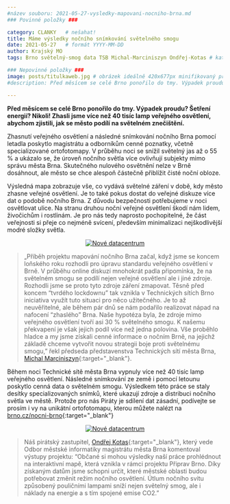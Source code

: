 ```yaml
---
#název souboru: 2021-05-27-vysledky-mapovani-nocniho-brna.md
### Povinné položky ###

category: CLANKY   # nešahat!
title: Máme výsledky nočního snímkování světelného smogu
date: 2021-05-27   # formát YYYY-MM-DD
author: Krajský MO
tags: Brno světelný-smog data TSB Michal-Marciniszyn Ondřej-Kotas # kategorie odděleny mezerami, např. volby zemědělství životní-prostředí piráti (viz https://jihomoravsky.pirati.cz/tags/)

### Nepovinné položky ###
image: posts/titulkaweb.jpg # obrázek ideálně 420x677px minifikovaný přes https://tinypng.com/
#description: Před měsícem se celé Brno ponořilo do tmy. Výpadek proudu? Šetření energií? Nikoli! Zhasli jsme více než 40 tisíc lamp veřejného osvětlení, abychom zjistili, jak se město podílí na světelném znečištění.

---
```

**Před měsícem se celé Brno ponořilo do tmy. Výpadek proudu? Šetření energií? Nikoli! Zhasli jsme více než 40 tisíc lamp veřejného osvětlení, abychom zjistili, jak se město podílí na světelném znečištění.** 

Zhasnutí veřejného osvětlení a následné snímkování nočního Brna pomocí letadla poskytlo magistrátu a odborníkům cenné poznatky, včetně specializované ortofotomapy. V průběhu noci se snížil světelný jas až o 55 % a ukázalo se, že úroveň nočního světla více ovlivňují subjekty mimo správu města Brna. Skutečného nulového osvětnění nelze v Brně dosáhnout, ale město se chce alespoň částečně přiblížit čisté noční obloze. 

Výsledná mapa zobrazuje vše, co vydává světelné záření v době, kdy město zhasne veřejné osvětlení. Je to také pokus dostat do veřejné diskuze více dat o podobě nočního Brna. Z důvodu bezpečnosti potřebujeme v noci osvětlovat ulice. Na stranu druhou noční veřejné osvětlení škodí nám lidem, živočichům i rostlinám. Je pro nás tedy naprosto pochopitelné, že část veřejnosti si přeje co nejméně svícení, především minimalizaci nejškodlivější modré složky světla.

<div style="text-align:center"><a href="https://a.pirati.cz/jihomoravsky/img/posts/nocniweb.jpg" target="_blank">
<img src="https://a.pirati.cz/jihomoravsky/img/posts/nocniweb.jpg" alt="Nové datacentrum">
</a></div>

> „Příběh  projektu mapování nočního Brna začal, když jsme se koncem loňského roku rozhodli pro úpravu standardu veřejného osvětlení v Brně. V průběhu online diskuzí mnohokrát padla připomínka, že na světelném smogu se podílí nejen veřejné osvětlení ale i jiné zdroje. Rozhodli jsme se proto tyto zdroje záření zmapovat. Těsně před koncem “tvrdého lockdownu” tak vznikla v Technických sítích Brno iniciativa využít tuto situaci pro něco užitečného. Je to až neuvěřitelné, ale během pár dnů se nám podařilo realizovat nápad na nafocení “zhaslého” Brna. Naše hypotéza byla, že zdroje mimo veřejného osvětlení tvoří asi 30 % světelného smogu. K našemu překvapení je však jejich podíl více než jedna polovina. Vše proběhlo hladce a my jsme získali cenné informace o nočním Brně, na jejichž základě chceme vytvořit novou strategii boje proti světelnému smogu,” řekl předseda představenstva Technických sítí města Brna, [Michal Marciniszyn](https://jihomoravsky.pirati.cz/lide/michal-marciniszyn/){:target="_blank"}.
> 

Během noci Technické sítě města Brna vypnuly více než 40 tisíc lamp veřejného osvětlení. Následné snímkování ze země i pomocí letounu poskytlo cenná data o světelném smogu. Výsledkem této práce se staly desítky specializovaných snímků, které ukazují zdroje a distribuci nočního světla ve městě. Protože pro nás Piráty je sdílení dat zásadní, podívejte se prosím i vy na unikátní ortofotomapu, kterou můžete nalézt na [brno.cz/nocni-brno](https://brno.cz/nocni-brno){:target="_blank"}

<div style="text-align:center"><a href="https://a.pirati.cz/jihomoravsky/img/posts/spilasweb.jpg" target="_blank">
<img src="https://a.pirati.cz/jihomoravsky/img/posts/spilasweb.jpg" alt="Nové datacentrum">
</a></div>

> Náš pirátský zastupitel, [Ondřej Kotas](https://jihomoravsky.pirati.cz/lide/ondrej-kotas/){:target="_blank"}, který vede Odbor městské informatiky magistrátu města Brna komentoval výstupy projektu: “Občané si mohou výsledky naší práce prohlédnout na interaktivní mapě, která vznikla v rámci projektu Připrav Brno. Díky získaným datům jsme schopni určit, které městské oblasti budou potřebovat změnit režim nočního osvětlení. Útlum nočního svitu způsobený pouličními lampami sníží nejen světelný smog, ale i náklady na energie a s tím spojené emise CO2.” 
> 





